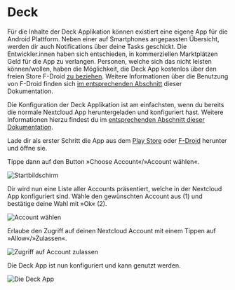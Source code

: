 # Deck

Für die Inhalte der Deck Applikation können existiert eine eigene App für die Android Plattform. Neben einer auf Smartphones angepassten Übersicht, werden dir auch Notifications über deine Tasks geschickt. Die Entwickler.innen haben sich entschieden, in kommerziellen Marktplätzen Geld für die App zu verlangen. Personen, welche sich das nicht leisten können/wollen, haben die Möglichkeit, die Deck App kostenlos über den freien Store F-Droid [zu beziehen](https://f-droid.org/en/packages/at.bitfire.davdroid/). Weitere Informationen über die Benutzung von F-Droid finden sich [im entsprechenden Abschnitt](/clients/android/fdroid/index.html) dieser Dokumentation.

Die Konfiguration der Deck Applikation ist am einfachsten, wenn du bereits die normale Nextcloud App heruntergeladen und konfiguriert hast. Weitere Informationen hierzu findest du im [entsprechenden Abschnitt dieser Dokumentation](/clients/android/files/index.html).

Lade dir als erster Schritt die App aus dem [Play Store](https://play.google.com/store/apps/details?id=it.niedermann.nextcloud.deck.play&hl=en&gl=US) oder [F-Droid](https://f-droid.org/en/packages/it.niedermann.nextcloud.deck/) herunter und öffne sie.

Tippe dann auf den Button »Choose Account«/»Account wählen«.

![Startbildschirm](./assets/deck-01.png)

Dir wird nun eine Liste aller Accounts präsentiert, welche in der Nextcloud App konfiguriert sind. Wähle den gewünschten Account aus (1) und bestätige deine Wahl mit »Ok« (2).

![Account wählen](./assets/deck-02.png)

Erlaube den Zugriff auf deinen Nextcloud Account mit einem Tippen auf »Allow«/»Zulassen«.

![Zugriff auf Account zulassen](./assets/deck-03.png)

Die Deck App ist nun konfiguriert und kann genutzt werden.

![Die Deck App](./assets/deck-04.png)

